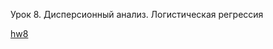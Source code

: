 Урок 8. Дисперсионный анализ. Логистическая регрессия

[hw8](https://nbviewer.org/urls/bitbucket.org/raduntsev/tv/raw/44e6afc54870bcbf64b06585b71d4efba1186daa/8/hw8.ipynb)